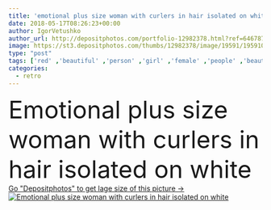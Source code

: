 ```yaml
---
title: 'emotional plus size woman with curlers in hair isolated on white'
date: 2018-05-17T08:26:23+00:00
author: IgorVetushko
author_url: http://depositphotos.com/portfolio-12982378.html?ref=64678756
image: https://st3.depositphotos.com/thumbs/12982378/image/19591/195910368/api_thumb_450.jpg?forcejpeg=true
type: "post"
tags: ['red' ,'beautiful' ,'person' ,'girl' ,'female' ,'people' ,'beauty' ,'model' ,'style' ,'retro' ,'fashion' ,'pretty' ,'figure' ,'stylish' ,'woman' ,'curl' ,'curly' ,'dotted' ,'lady' ,'alone' ,'dress' ,'attractive' ,'posing' ,'rollers' ,'shocked' ,'curlers' ,'housewife' ,'xxl' ,'xl' ,'Isolated On White' ,'Studio Shot' ,'Polka Dot' ,'pin up' ,'red lips' ,'plus size' ,'caucasian woman' ]
categories: 
  - retro
---
```

<div aling="center">
            <font size="60"> Emotional plus size woman with curlers in hair isolated on white</font>   
</div>
<div>
    <a href='https://depositphotos.com/195910368/stock-photo-emotional-size-woman-curlers-hair.html?ref=64678756' target=_blank > Go "Depositphotos" to get lage size of this picture ->
        <img href='https://depositphotos.com/195910368/stock-photo-emotional-size-woman-curlers-hair.html?ref=64678756' src='https://st3.depositphotos.com/12982378/19591/i/950/depositphotos_195910368-stock-photo-emotional-size-woman-curlers-hair.jpg?forcejpeg=true' alt='Emotional plus size woman with curlers in hair isolated on white' >
    </a>
</div>
